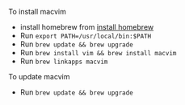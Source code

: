 To install macvim
* install homebrew from [install homebrew](http://brew.sh)
* Run `export PATH=/usr/local/bin:$PATH`
* Run `brew update && brew upgrade`
* Run `brew install vim && brew install macvim`
* Run `brew linkapps macvim`

To update macvim
* Run `brew update && brew upgrade`
